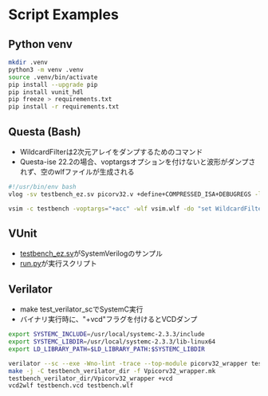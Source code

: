 # Script Examples

## Python venv
```bash
mkdir .venv
python3 -m venv .venv
source .venv/bin/activate
pip install --upgrade pip
pip install vunit_hdl
pip freeze > requirements.txt
pip install -r requirements.txt
```

## Questa (Bash)
* WildcardFilterは2次元アレイをダンプするためのコマンド
* Questa-ise 22.2の場合、voptargsオプションを付けないと波形がダンプされず、空のwlfファイルが生成される
```bash
#!/usr/bin/env bash
vlog -sv testbench_ez.sv picorv32.v +define+COMPRESSED_ISA+DEBUGREGS -l vlog.log

vsim -c testbench -voptargs="+acc" -wlf vsim.wlf -do "set WildcardFilter [lsearch -not -all -inline \$WildcardFilter Memory]; add wave -r /*; run -all; quit" -l vsim.log
```
## VUnit
* [testbench_ez.sv](testbench_ez.sv)がSystemVerilogのサンプル
* [run.py](run.py)が実行スクリプト

## Verilator
* make test_verilator_scでSystemC実行
* バイナリ実行時に、"+vcd"フラグを付けるとVCDダンプ
```bash
export SYSTEMC_INCLUDE=/usr/local/systemc-2.3.3/include
export SYSTEMC_LIBDIR=/usr/local/systemc-2.3.3/lib-linux64
export LD_LIBRARY_PATH=$LD_LIBRARY_PATH:$SYSTEMC_LIBDIR

verilator --sc --exe -Wno-lint -trace --top-module picorv32_wrapper testbench.v picorv32.v test_picorv32.cpp -DCOMPRESSED_ISA --Mdir testbench_verilator_dir
make -j -C testbench_verilator_dir -f Vpicorv32_wrapper.mk
testbench_verilator_dir/Vpicorv32_wrapper +vcd
vcd2wlf testbench.vcd testbench.wlf
```